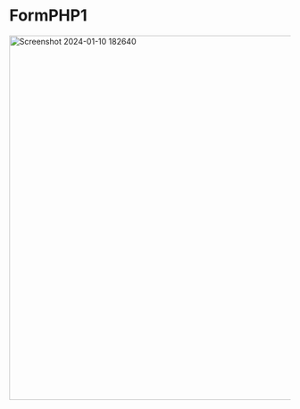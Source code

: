 # FormPHP1
<img width="653" alt="Screenshot 2024-01-10 182640" src="https://github.com/soffiaazzahra/FormPHP1/assets/118706738/f1494009-bf13-403f-aa6c-c0ce77e197df">
